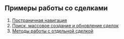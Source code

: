 ## Примеры работы со сделками 

1. [Постраничная навигация](./001-leads-pagination.js)
2. [Поиск, массовое создание и обновление сделок](./002-leads-factory.js)
3. [Методы работы с отдельной сделкой](./003-lead-entity.js)
